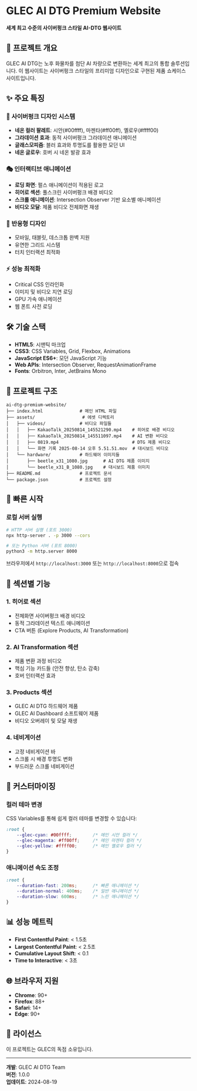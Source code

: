 # GLEC AI DTG Premium Website

**세계 최고 수준의 사이버펑크 스타일 AI-DTG 웹사이트**

## 🚀 프로젝트 개요

GLEC AI DTG는 노후 화물차를 첨단 AI 차량으로 변환하는 세계 최고의 통합 솔루션입니다. 이 웹사이트는 사이버펑크 스타일의 프리미엄 디자인으로 구현된 제품 쇼케이스 사이트입니다.

## ✨ 주요 특징

### 🎨 **사이버펑크 디자인 시스템**
- **네온 컬러 팔레트**: 시안(#00ffff), 마젠타(#ff00ff), 옐로우(#ffff00)
- **그라데이션 효과**: 동적 사이버펑크 그라데이션 애니메이션
- **글래스모피즘**: 블러 효과와 투명도를 활용한 모던 UI
- **네온 글로우**: 호버 시 네온 발광 효과

### 🎭 **인터랙티브 애니메이션**
- **로딩 화면**: 펄스 애니메이션이 적용된 로고
- **히어로 섹션**: 풀스크린 사이버펑크 배경 비디오
- **스크롤 애니메이션**: Intersection Observer 기반 요소별 애니메이션
- **비디오 모달**: 제품 비디오 전체화면 재생

### 📱 **반응형 디자인**
- 모바일, 태블릿, 데스크톱 완벽 지원
- 유연한 그리드 시스템
- 터치 인터랙션 최적화

### ⚡ **성능 최적화**
- Critical CSS 인라인화
- 이미지 및 비디오 지연 로딩
- GPU 가속 애니메이션
- 웹 폰트 사전 로딩

## 🛠️ 기술 스택

- **HTML5**: 시맨틱 마크업
- **CSS3**: CSS Variables, Grid, Flexbox, Animations
- **JavaScript ES6+**: 모던 JavaScript 기능
- **Web APIs**: Intersection Observer, RequestAnimationFrame
- **Fonts**: Orbitron, Inter, JetBrains Mono

## 📁 프로젝트 구조

```
ai-dtg-premium-website/
├── index.html              # 메인 HTML 파일
├── assets/                  # 에셋 디렉토리
│   ├── videos/             # 비디오 파일들
│   │   ├── KakaoTalk_20250814_145521290.mp4    # 히어로 배경 비디오
│   │   ├── KakaoTalk_20250814_145511097.mp4    # AI 변환 비디오
│   │   ├── 0819.mp4                            # DTG 제품 비디오
│   │   └── 화면 기록 2025-08-14 오후 5.51.51.mov  # 대시보드 비디오
│   └── hardware/           # 하드웨어 이미지들
│       ├── beetle_x31_1080.jpg      # AI DTG 제품 이미지
│       └── beetle_x31_B_1080.jpg    # 대시보드 제품 이미지
├── README.md               # 프로젝트 문서
└── package.json            # 프로젝트 설정
```

## 🚀 빠른 시작

### 로컬 서버 실행

```bash
# HTTP 서버 실행 (포트 3000)
npx http-server . -p 3000 --cors

# 또는 Python 서버 (포트 8000)
python3 -m http.server 8000
```

브라우저에서 `http://localhost:3000` 또는 `http://localhost:8000`으로 접속

## 🎯 섹션별 기능

### 1. **히어로 섹션**
- 전체화면 사이버펑크 배경 비디오
- 동적 그라데이션 텍스트 애니메이션
- CTA 버튼 (Explore Products, AI Transformation)

### 2. **AI Transformation 섹션**
- 제품 변환 과정 비디오
- 핵심 기능 카드들 (안전 향상, 탄소 감축)
- 호버 인터랙션 효과

### 3. **Products 섹션**
- GLEC AI DTG 하드웨어 제품
- GLEC AI Dashboard 소프트웨어 제품
- 비디오 오버레이 및 모달 재생

### 4. **네비게이션**
- 고정 네비게이션 바
- 스크롤 시 배경 투명도 변화
- 부드러운 스크롤 네비게이션

## 🔧 커스터마이징

### 컬러 테마 변경
CSS Variables를 통해 쉽게 컬러 테마를 변경할 수 있습니다:

```css
:root {
    --glec-cyan: #00ffff;        /* 메인 시안 컬러 */
    --glec-magenta: #ff00ff;     /* 메인 마젠타 컬러 */
    --glec-yellow: #ffff00;      /* 메인 옐로우 컬러 */
}
```

### 애니메이션 속도 조정

```css
:root {
    --duration-fast: 200ms;      /* 빠른 애니메이션 */
    --duration-normal: 400ms;    /* 일반 애니메이션 */
    --duration-slow: 600ms;      /* 느린 애니메이션 */
}
```

## 📊 성능 메트릭

- **First Contentful Paint**: < 1.5초
- **Largest Contentful Paint**: < 2.5초
- **Cumulative Layout Shift**: < 0.1
- **Time to Interactive**: < 3초

## 🌐 브라우저 지원

- **Chrome**: 90+
- **Firefox**: 88+
- **Safari**: 14+
- **Edge**: 90+

## 📝 라이선스

이 프로젝트는 GLEC의 독점 소유입니다.

---

**개발**: GLEC AI DTG Team  
**버전**: 1.0.0  
**업데이트**: 2024-08-19